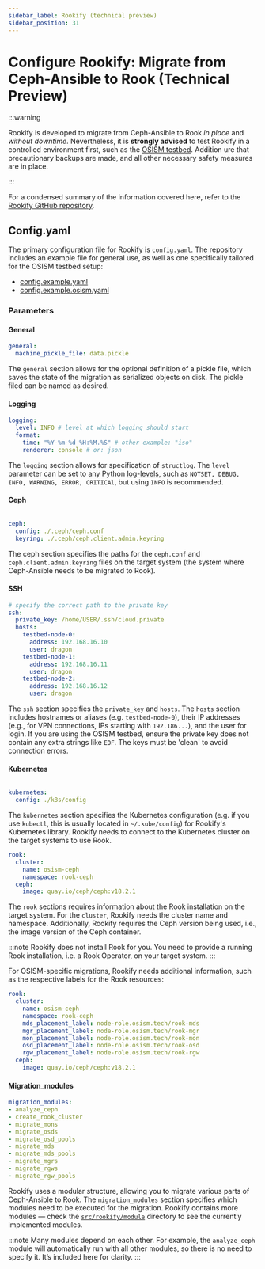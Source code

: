 ```yaml
---
sidebar_label: Rookify (technical preview)
sidebar_position: 31
---
```


# Configure Rookify: Migrate from Ceph-Ansible to Rook (Technical Preview)

:::warning

Rookify is developed to migrate from Ceph-Ansible to Rook _in place_ and _without downtime_.
Nevertheless, it is **strongly advised** to test Rookify in a controlled environment first, such as the [OSISM testbed](https://github.com/osism/testbed). Addition ure that precautionary backups are made, and all other necessary safety measures are in place.

:::

For a condensed summary of the information covered here, refer to the [Rookify GitHub repository](https://github.com/SovereignCloudStack/rookify).

## Config.yaml

The primary configuration file for Rookify is `config.yaml`. The repository includes an example file for general use, as well as one specifically tailored for the OSISM testbed setup:

- [config.example.yaml](https://github.com/SovereignCloudStack/rookify/blob/main/config.example.yaml)
- [config.example.osism.yaml](https://github.com/SovereignCloudStack/rookify/blob/main/config.example.osism.yaml)

### Parameters

#### General

```yaml title="config.example.yaml"
general:
  machine_pickle_file: data.pickle
```

The `general` section allows for the optional definition of a pickle file, which saves the state of the migration as serialized objects on disk. The pickle filed can be named as desired.

#### Logging

```yaml title="config.example.yaml"
logging:
  level: INFO # level at which logging should start
  format:
    time: "%Y-%m-%d %H:%M.%S" # other example: "iso"
    renderer: console # or: json
```

The `logging` section allows for specification of `structlog`. The `level` parameter can be set to any Python [log-levels](https://docs.python.org/3/library/logging.html#logging-levels), such as `NOTSET, DEBUG, INFO, WARNING, ERROR, CRITICAl`, but using `INFO` is recommended.

#### Ceph

```yaml title="config.example.yaml"

ceph:
  config: ./.ceph/ceph.conf
  keyring: ./.ceph/ceph.client.admin.keyring
```

The ceph section specifies the paths for the `ceph.conf` and `ceph.client.admin.keyring` files on the target system (the system where Ceph-Ansible needs to be migrated to Rook).

#### SSH

```yaml title="config.example.yaml"
# specify the correct path to the private key
ssh:
  private_key: /home/USER/.ssh/cloud.private
  hosts:
    testbed-node-0:
      address: 192.168.16.10
      user: dragon
    testbed-node-1:
      address: 192.168.16.11
      user: dragon
    testbed-node-2:
      address: 192.168.16.12
      user: dragon
```

The `ssh` section specifies the `private_key` and `hosts`. The `hosts` section includes hostnames or aliases (e.g. `testbed-node-0`), their IP addresses (e.g., for VPN connections, IPs starting with `192.186...`), and the user for login. If you are using the OSISM testbed, ensure the private key does not contain any extra strings like `EOF`. The keys must be 'clean' to avoid connection errors.

#### Kubernetes

```yaml title="config.example.yaml"

kubernetes:
  config: ./k8s/config
```

The `kubernetes` section specifies the Kubernetes configuration (e.g. if you use `kubectl`, this is usually located in `~/.kube/config`) for Rookify's Kubernetes library. Rookify needs to connect to the Kubernetes cluster on the target systems to use Rook.

```yaml title="config.example.yaml"
rook:
  cluster:
    name: osism-ceph
    namespace: rook-ceph
  ceph:
    image: quay.io/ceph/ceph:v18.2.1
```

The `rook` sections requires information about the Rook installation on the target system. For the `cluster`, Rookify needs the cluster name and namespace. Additionally, Rookify requires the Ceph version being used, i.e., the image version of the Ceph container.

:::note
  Rookify does not install Rook for you. You need to provide a running Rook installation, i.e. a Rook Operator, on your target system.
:::


For OSISM-specific migrations, Rookify needs additional information, such as the respective labels for the Rook resources:

```yaml title="config.example.osism.yaml"
rook:
  cluster:
    name: osism-ceph
    namespace: rook-ceph
    mds_placement_label: node-role.osism.tech/rook-mds
    mgr_placement_label: node-role.osism.tech/rook-mgr
    mon_placement_label: node-role.osism.tech/rook-mon
    osd_placement_label: node-role.osism.tech/rook-osd
    rgw_placement_label: node-role.osism.tech/rook-rgw
  ceph:
    image: quay.io/ceph/ceph:v18.2.1
```


#### Migration_modules

```yaml title="config.example.yaml"
migration_modules:
- analyze_ceph
- create_rook_cluster
- migrate_mons
- migrate_osds
- migrate_osd_pools
- migrate_mds
- migrate_mds_pools
- migrate_mgrs
- migrate_rgws
- migrate_rgw_pools
```

Rookify uses a modular structure, allowing you to migrate various parts of Ceph-Ansible to Rook. The `migration_modules` section specifies which modules need to be executed for the migration. Rookify contains more modules — check the [`src/rookify/module`](https://github.com/SovereignCloudStack/rookify/tree/main/src/rookify/modules) directory to see the currently implemented modules.

:::note
  Many modules depend on each other. For example, the `analyze_ceph` module will automatically run with all other modules, so 
  there is no need to specify it. It’s included here for clarity.
:::
